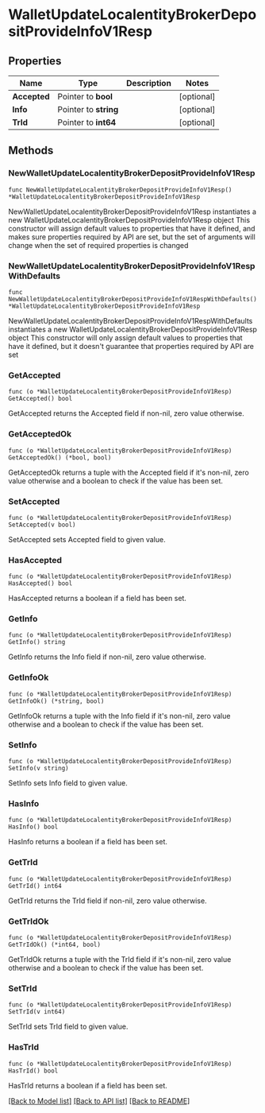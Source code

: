 # WalletUpdateLocalentityBrokerDepositProvideInfoV1Resp

## Properties

Name | Type | Description | Notes
------------ | ------------- | ------------- | -------------
**Accepted** | Pointer to **bool** |  | [optional] 
**Info** | Pointer to **string** |  | [optional] 
**TrId** | Pointer to **int64** |  | [optional] 

## Methods

### NewWalletUpdateLocalentityBrokerDepositProvideInfoV1Resp

`func NewWalletUpdateLocalentityBrokerDepositProvideInfoV1Resp() *WalletUpdateLocalentityBrokerDepositProvideInfoV1Resp`

NewWalletUpdateLocalentityBrokerDepositProvideInfoV1Resp instantiates a new WalletUpdateLocalentityBrokerDepositProvideInfoV1Resp object
This constructor will assign default values to properties that have it defined,
and makes sure properties required by API are set, but the set of arguments
will change when the set of required properties is changed

### NewWalletUpdateLocalentityBrokerDepositProvideInfoV1RespWithDefaults

`func NewWalletUpdateLocalentityBrokerDepositProvideInfoV1RespWithDefaults() *WalletUpdateLocalentityBrokerDepositProvideInfoV1Resp`

NewWalletUpdateLocalentityBrokerDepositProvideInfoV1RespWithDefaults instantiates a new WalletUpdateLocalentityBrokerDepositProvideInfoV1Resp object
This constructor will only assign default values to properties that have it defined,
but it doesn't guarantee that properties required by API are set

### GetAccepted

`func (o *WalletUpdateLocalentityBrokerDepositProvideInfoV1Resp) GetAccepted() bool`

GetAccepted returns the Accepted field if non-nil, zero value otherwise.

### GetAcceptedOk

`func (o *WalletUpdateLocalentityBrokerDepositProvideInfoV1Resp) GetAcceptedOk() (*bool, bool)`

GetAcceptedOk returns a tuple with the Accepted field if it's non-nil, zero value otherwise
and a boolean to check if the value has been set.

### SetAccepted

`func (o *WalletUpdateLocalentityBrokerDepositProvideInfoV1Resp) SetAccepted(v bool)`

SetAccepted sets Accepted field to given value.

### HasAccepted

`func (o *WalletUpdateLocalentityBrokerDepositProvideInfoV1Resp) HasAccepted() bool`

HasAccepted returns a boolean if a field has been set.

### GetInfo

`func (o *WalletUpdateLocalentityBrokerDepositProvideInfoV1Resp) GetInfo() string`

GetInfo returns the Info field if non-nil, zero value otherwise.

### GetInfoOk

`func (o *WalletUpdateLocalentityBrokerDepositProvideInfoV1Resp) GetInfoOk() (*string, bool)`

GetInfoOk returns a tuple with the Info field if it's non-nil, zero value otherwise
and a boolean to check if the value has been set.

### SetInfo

`func (o *WalletUpdateLocalentityBrokerDepositProvideInfoV1Resp) SetInfo(v string)`

SetInfo sets Info field to given value.

### HasInfo

`func (o *WalletUpdateLocalentityBrokerDepositProvideInfoV1Resp) HasInfo() bool`

HasInfo returns a boolean if a field has been set.

### GetTrId

`func (o *WalletUpdateLocalentityBrokerDepositProvideInfoV1Resp) GetTrId() int64`

GetTrId returns the TrId field if non-nil, zero value otherwise.

### GetTrIdOk

`func (o *WalletUpdateLocalentityBrokerDepositProvideInfoV1Resp) GetTrIdOk() (*int64, bool)`

GetTrIdOk returns a tuple with the TrId field if it's non-nil, zero value otherwise
and a boolean to check if the value has been set.

### SetTrId

`func (o *WalletUpdateLocalentityBrokerDepositProvideInfoV1Resp) SetTrId(v int64)`

SetTrId sets TrId field to given value.

### HasTrId

`func (o *WalletUpdateLocalentityBrokerDepositProvideInfoV1Resp) HasTrId() bool`

HasTrId returns a boolean if a field has been set.


[[Back to Model list]](../README.md#documentation-for-models) [[Back to API list]](../README.md#documentation-for-api-endpoints) [[Back to README]](../README.md)


